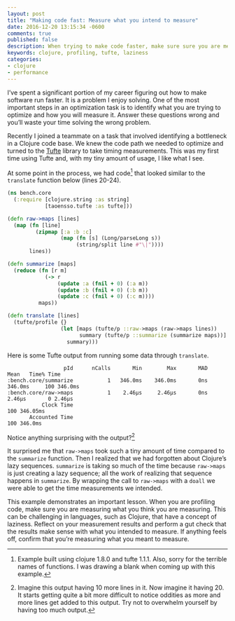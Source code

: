 ```yaml
---
layout: post
title: "Making code fast: Measure what you intend to measure"
date: 2016-12-20 13:15:34 -0600
comments: true
published: false
description: When trying to make code faster, make sure sure you are measuring what you think you are measuring.
keywords: clojure, profiling, tufte, laziness
categories:
- clojure
- performance
---
```


I’ve spent a significant portion of my career figuring out how to make software run faster. It is a problem I enjoy solving. One of the most important steps in an optimization task is to identify what you are trying to optimize and how you will measure it. Answer these questions wrong and you’ll waste your time solving the wrong problem.

Recently I joined a teammate on a task that involved identifying a bottleneck in a Clojure code base. We knew the code path we needed to optimize and turned to the 
[Tufte](https://github.com/ptaoussanis/tufte) library to take timing measurements. This was my first time using Tufte and, with my tiny amount of usage, I like what I see.

At some point in the process, we had code[^1] that looked similar to the `translate` function below (lines 20-24).

```clojure
(ns bench.core
  (:require [clojure.string :as string]
            [taoensso.tufte :as tufte]))

(defn raw->maps [lines]
  (map (fn [line]
         (zipmap [:a :b :c]
                 (map (fn [s] (Long/parseLong s))
                      (string/split line #"\|"))))
       lines))

(defn summarize [maps]
  (reduce (fn [r m]
            (-> r
                (update :a (fnil + 0) (:a m))
                (update :b (fnil + 0) (:b m))
                (update :c (fnil + 0) (:c m))))
          maps))

(defn translate [lines]
  (tufte/profile {}
                 (let [maps (tufte/p ::raw->maps (raw->maps lines))
                       summary (tufte/p ::summarize (summarize maps))]
                   summary)))
```

Here is some Tufte output from running some data through `translate`.

```
                  pId      nCalls       Min        Max       MAD      Mean   Time% Time
:bench.core/summarize           1   346.0ms    346.0ms       0ns   346.0ms     100 346.0ms
:bench.core/raw->maps           1    2.46µs     2.46µs       0ns    2.46µs       0 2.46µs
           Clock Time                                                          100 346.05ms
       Accounted Time                                                          100 346.0ms
```

Notice anything surprising with the output?[^2]

It surprised me that `raw->maps` took such a tiny amount of time compared to the `summarize` function. Then I realized that we had forgotten about Clojure’s lazy sequences. `summarize` is taking so much of the time because `raw->maps` is just creating a lazy sequence; all the work of realizing that sequence happens in `summarize`. By wrapping the call to `raw->maps` with a `doall` we were able to get the time measurements we intended.

This example demonstrates an important lesson. When you are profiling code, make sure you are measuring what you think you are measuring. This can be challenging in languages, such as Clojure, that have a concept of laziness. Reflect on your measurement results and perform a gut check that the results make sense with what you intended to measure. If anything feels off, confirm that you’re measuring what you meant to measure.

[^1]: Example built using clojure 1.8.0 and tufte 1.1.1. Also, sorry for the terrible names of functions. I was drawing a blank when coming up with this example.

[^2]: Imagine this output having 10 more lines in it. Now imagine it having 20. It starts getting quite a bit more difficult to notice oddities as more and more lines get added to this output. Try not to overwhelm yourself by having too much output.
